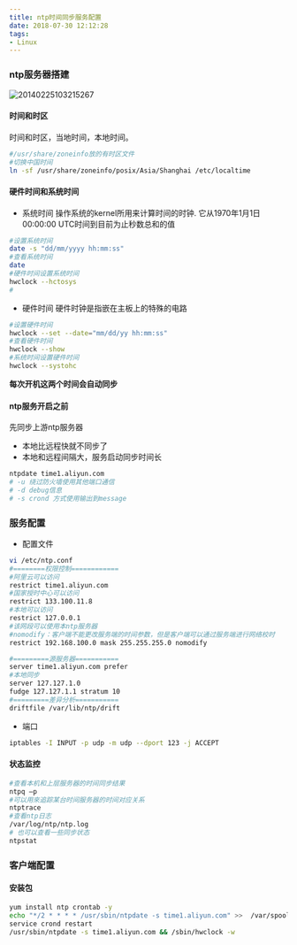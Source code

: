 ```yaml
---
title: ntp时间同步服务配置
date: 2018-07-30 12:12:28
tags:
- Linux
---
```


### ntp服务器搭建

![20140225103215267](https://qiniu.li-rui.top/20140225103215267.jpg)


#### 时间和时区

时间和时区，当地时间，本地时间。

```bash
#/usr/share/zoneinfo放的有时区文件
#切换中国时间
ln -sf /usr/share/zoneinfo/posix/Asia/Shanghai /etc/localtime
```
<!-- more -->
#### 硬件时间和系统时间

- 系统时间
操作系统的kernel所用来计算时间的时钟. 它从1970年1月1日00:00:00 UTC时间到目前为止秒数总和的值

```bash
#设置系统时间
date -s "dd/mm/yyyy hh:mm:ss"  
#查看系统时间
date
#硬件时间设置系统时间
hwclock --hctosys  
#
```

- 硬件时间
硬件时钟是指嵌在主板上的特殊的电路

```bash
#设置硬件时间
hwclock --set --date="mm/dd/yy hh:mm:ss"  
#查看硬件时间
hwclock --show
#系统时间设置硬件时间
hwclock --systohc   
```

**每次开机这两个时间会自动同步**

#### ntp服务开启之前

先同步上游ntp服务器

- 本地比远程快就不同步了
- 本地和远程间隔大，服务启动同步时间长

```bash
ntpdate time1.aliyun.com
# -u 绕过防火墙使用其他端口通信
# -d debug信息
# -s crond 方式使用输出到message
```
### 服务配置

- 配置文件

```bash
vi /etc/ntp.conf
#========权限控制============
#阿里云可以访问
restrict time1.aliyun.com
#国家授时中心可以访问
restrict 133.100.11.8  
#本地可以访问
restrict 127.0.0.1
#该网段可以使用本ntp服务器
#nomodify：客户端不能更改服务端的时间参数，但是客户端可以通过服务端进行网络校时
restrict 192.168.100.0 mask 255.255.255.0 nomodify 

#=========源服务器===========
server time1.aliyun.com prefer 
#本地同步
server 127.127.1.0 
fudge 127.127.1.1 stratum 10
#=========差异分析===========
driftfile /var/lib/ntp/drift
```

- 端口
```bash
iptables -I INPUT -p udp -m udp --dport 123 -j ACCEPT
```

#### 状态监控

```bash
#查看本机和上层服务器的时间同步结果
ntpq –p 
#可以用來追踪某台时间服务器的时间对应关系
ntptrace     
#查看ntp日志
/var/log/ntp/ntp.log  
# 也可以查看一些同步状态
ntpstat      
```

### 客户端配置

#### 安装包

```bash
yum install ntp crontab -y
echo "*/2 * * * * /usr/sbin/ntpdate -s time1.aliyun.com" >>  /var/spool/cron/root
service crond restart
/usr/sbin/ntpdate -s time1.aliyun.com && /sbin/hwclock -w
```




